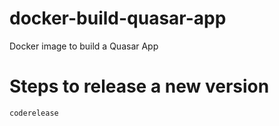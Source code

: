 # docker-build-quasar-app
Docker image to build a Quasar App


# Steps to release a new version

```
coderelease
```
